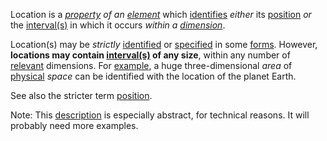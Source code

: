 Location is a *[property](https://github.com/gcassel/Modular-Organization-Terminology/blob/master/terms/property.md) of an [element](https://github.com/gcassel/Modular-Organization-Terminology/blob/master/terms/element.md)* which [identifies](https://github.com/gcassel/Modular-Organization-Terminology/blob/master/terms/identify.md) *either* its [position](https://github.com/gcassel/Modular-Organization-Terminology/blob/master/terms/position.md) *or* the [interval(s)](https://github.com/gcassel/Modular-Organization-Terminology/blob/master/terms/interval.md) in which it occurs *within a [dimension](https://github.com/gcassel/Modular-Organization-Terminology/blob/master/terms/dimension.md)*.

Location(s) may be *strictly* [identified](https://github.com/gcassel/Modular-Organization-Terminology/blob/master/terms/identify.md) or [specified](https://github.com/gcassel/Modular-Organization-Terminology/blob/master/terms/specification.md) in some [forms](https://github.com/gcassel/Modular-Organization-Terminology/blob/master/terms/form.md).  However, **locations may contain  [interval(s)](https://github.com/gcassel/Modular-Organization-Terminology/blob/master/terms/interval.md) of any size**, within any number of [relevant](https://github.com/gcassel/Modular-Organization-Terminology/blob/master/terms/relevance.md) dimensions.  For [example](https://github.com/gcassel/Modular-Organization-Terminology/blob/master/terms/example.md), a huge three-dimensional *area* of [physical](https://github.com/gcassel/Modular-Organization-Terminology/blob/master/terms/physical.md) *space* can be identified with the location of the planet Earth.

See also the stricter term [position](https://github.com/gcassel/Modular-Organization-Terminology/blob/master/terms/position.md).

Note: This [description](https://github.com/gcassel/Modular-Organization-Terminology/blob/master/terms/description.md) is especially abstract, for technical reasons.  It will probably need more examples. 

